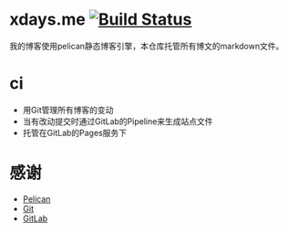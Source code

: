 # xdays.me [![Build Status](https://gitlab.com/xdays/xdays.gitlab.io/tree/master)](https://gitlab.com/xdays/xdays.gitlab.io/badges/master/build.svg)

我的博客使用pelican静态博客引擎，本仓库托管所有博文的markdown文件。

# ci

* 用Git管理所有博客的变动
* 当有改动提交时通过GitLab的Pipeline来生成站点文件
* 托管在GitLab的Pages服务下

# 感谢

* [Pelican](http://getpelican.com)
* [Git](http://git-scm.com)
* [GitLab](https://about.gitlab.com)

